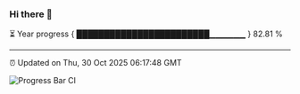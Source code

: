 ### Hi there 👋

⏳ Year progress { ████████████████████████▁▁▁▁▁▁ } 82.81 %

---

⏰ Updated on Thu, 30 Oct 2025 06:17:48 GMT

![Progress Bar CI](https://github.com/Shyam-Makwana/GitHub-Actions-Demo/workflows/Progress%20Bar%20CI/badge.svg)
